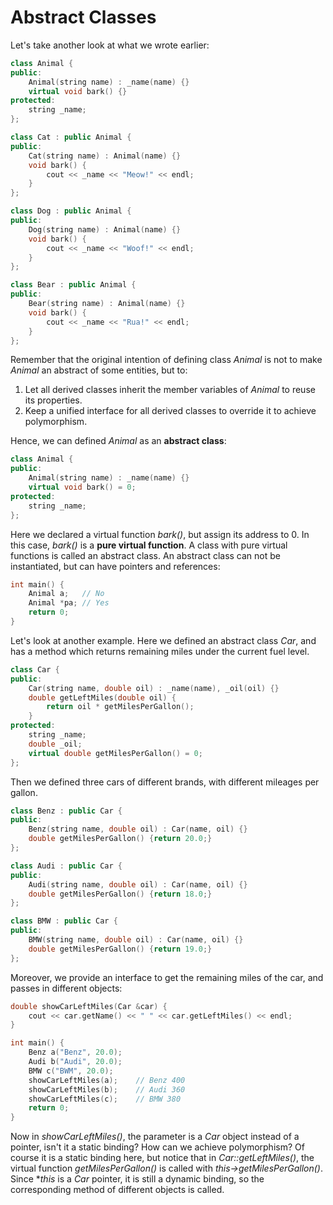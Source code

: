 # Abstract Classes

Let's take another look at what we wrote earlier:

```cpp
class Animal {
public:
    Animal(string name) : _name(name) {}
    virtual void bark() {}
protected:
    string _name;
};

class Cat : public Animal {
public:
    Cat(string name) : Animal(name) {}
    void bark() {
        cout << _name << "Meow!" << endl;
    }
};

class Dog : public Animal {
public:
    Dog(string name) : Animal(name) {}
    void bark() {
        cout << _name << "Woof!" << endl;
    }
};

class Bear : public Animal {
public:
    Bear(string name) : Animal(name) {}
    void bark() {
        cout << _name << "Rua!" << endl;
    }
};
```

Remember that the original intention of defining class *Animal* is not to make *Animal* an abstract of some entities, but to:

1. Let all derived classes inherit the member variables of *Animal* to reuse its properties.
2. Keep a unified interface for all derived classes to override it to achieve polymorphism.

Hence, we can defined *Animal* as an **abstract class**:

```cpp
class Animal {
public:
    Animal(string name) : _name(name) {}
    virtual void bark() = 0;
protected:
    string _name;
};
```

Here we declared a virtual function *bark()*, but assign its address to 0. In this case, *bark()* is a **pure virtual function**. A class with pure virtual functions is called an abstract class. An abstract class can not be instantiated, but can have pointers and references:

``` cpp
int main() {
    Animal a;	// No
    Animal *pa;	// Yes
    return 0;
}
```

Let's look at another example. Here we defined an abstract class *Car*, and has a method which returns remaining miles under the current fuel level.

```cpp
class Car {
public:
    Car(string name, double oil) : _name(name), _oil(oil) {}
    double getLeftMiles(double oil) {
        return oil * getMilesPerGallon();
    }
protected:
    string _name;
    double _oil;
    virtual double getMilesPerGallon() = 0;
};
```

Then we defined three cars of different brands, with different mileages per gallon.

```cpp
class Benz : public Car {
public:
    Benz(string name, double oil) : Car(name, oil) {}
    double getMilesPerGallon() {return 20.0;}
};

class Audi : public Car {
public:
    Audi(string name, double oil) : Car(name, oil) {}
    double getMilesPerGallon() {return 18.0;}
};

class BMW : public Car {
public:
    BMW(string name, double oil) : Car(name, oil) {}
    double getMilesPerGallon() {return 19.0;}
};
```

Moreover, we provide an interface to get the remaining miles of the car, and passes in different objects:

```cpp
double showCarLeftMiles(Car &car) {
    cout << car.getName() << " " << car.getLeftMiles() << endl;
}

int main() {
    Benz a("Benz", 20.0);
    Audi b("Audi", 20.0);
    BMW c("BWM", 20.0);
    showCarLeftMiles(a);	// Benz 400
    showCarLeftMiles(b);	// Audi 360
    showCarLeftMiles(c);	// BMW 380
    return 0;
}
```

Now in *showCarLeftMiles()*, the parameter is a *Car* object instead of a pointer, isn't it a static binding? How can we achieve polymorphism? Of course it is a static binding here, but notice that in *Car::getLeftMiles()*, the virtual function *getMilesPerGallon()* is called with *this->getMilesPerGallon()*. Since **this* is a *Car* pointer, it is still a dynamic binding, so the corresponding method of different objects is called.

